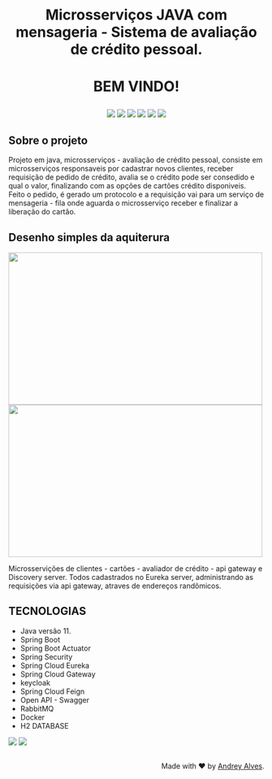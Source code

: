<h1 align="center"> 
  Microsserviços JAVA com mensageria - Sistema de avaliação de crédito pessoal.
</h1>

<h1 align="center">
  
   BEM VINDO! 
</h1>

<div align="center">
  
  ![](https://img.shields.io/badge/Java-ED8B00?style=for-the-badge&logo=java&logoColor=white)
  ![](https://img.shields.io/badge/Spring-6DB33F?style=for-the-badge&logo=spring&logoColor=white)
  ![](https://img.shields.io/badge/EUREKA-SERVER-6DB33F?style=for-the-badge&color=red)
  ![](https://img.shields.io/badge/SPRING%20SECURITY-6DB33F?style=for-the-badge&logo=white)
  ![](https://img.shields.io/badge/RABBITMQ-ED8B00?style=for-the-badge&logo=java&logoColor=white)
  ![](https://img.shields.io/badge/DOCKER-0062ed?style=for-the-badge&logo=java&logoColor=white)
  
</div>
 
 ## Sobre o projeto
Projeto em java, microsserviços - avaliação de crédito pessoal, consiste em microsserviços responsaveis por cadastrar novos clientes, receber requisição de pedido de crédito, avalia se o crédito pode ser consedido e qual o valor, finalizando com as opções de cartões crédito disponiveis.
Feito o pedido, é gerado um protocolo e a requisição vai para um serviço de mensageria - fila onde aguarda o microsserviço receber e finalizar a liberação do cartão.

## Desenho simples da aquiterura
<div align="row">
  <img src="https://user-images.githubusercontent.com/47609519/228678052-27006c10-132c-4971-b00d-9920299e02cd.jpg" width="500" height="300" />
  <img src="https://user-images.githubusercontent.com/47609519/228678899-c3683a49-0763-4365-9e66-3b61c438336d.jpg" width="500" height="300"/>
</div>

Microsservições de clientes - cartões - avaliador de crédito - api gateway e Discovery server.
Todos cadastrados no Eureka server, administrando as requisições via api gateway, atraves de endereços randômicos.


## TECNOLOGIAS
* Java versão 11.
* Spring Boot
* Spring Boot Actuator
* Spring Security
* Spring Cloud Eureka
* Spring Cloud Gateway
* keycloak
* Spring Cloud Feign
* Open API - Swagger
* RabbitMQ 
* Docker
* H2 DATABASE



<a href="https://www.linkedin.com/in/andrey-costa-927458164/" target="_blank"><img src="https://img.shields.io/badge/-LinkedIn-%230077B5?style=for-the-badge&logo=linkedin&logoColor=white" target="_blank"></a>
 <a href = "andreyalvescontato@gmail.com"><img src="https://img.shields.io/badge/-Gmail-%23333?style=for-the-badge&logo=gmail&logoColor=white" target="_blank"></a>
##

<p  align="right">Made with ❤️ by <a href="https://github.com/andreycostaalves">Andrey Alves</a>.</p>
